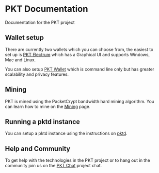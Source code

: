 # PKT Documentation
Documentation for the PKT project

## Wallet setup
There are currently two wallets which you can choose from, the easiest to set up is
[PKT Electrum](./electrum) which has a Graphical UI and supports Windows, Mac and Linux.

You can also setup [PKT Wallet](./pktd/pktwallet) which is command line only but has greater
scalability and privacy features.
## Mining
PKT is mined using the PacketCrypt bandwidth hard mining algorithm. You can learn how
to mine on the [Mining](./mining) page.
## Running a pktd instance
You can setup a pktd instance using the instructions on [pktd](./pktd).

## Help and Community
To get help with the technologies in the PKT project or to hang out in the community
join us on the [PKT Chat](https://pkt.chat/) project chat.

